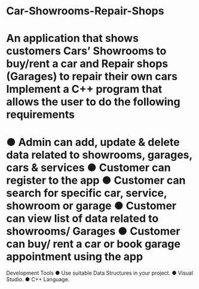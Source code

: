 # Car-Showrooms-Repair-Shops
An application that shows customers Cars’ Showrooms to buy/rent a car and Repair shops (Garages)
to repair their own cars Implement a C++ program that allows the user to do the following requirements
===============================================
● Admin can add, update & delete data related to showrooms, garages, cars & services
● Customer can register to the app
● Customer can search for specific car, service, showroom or garage
● Customer can view list of data related to showrooms/ Garages
● Customer can buy/ rent a car or book garage appointment using the app
========================================================
Development Tools
● Use suitable Data Structures in your project.
● Visual Studio.
● C++ Language.
